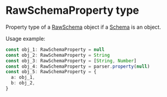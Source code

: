 # RawSchemaProperty type

Property type of a [RawSchema](./raw-schema.md) object if a [Schema](./schema.md) is an object.

Usage example:

```typescript
const obj_1: RawSchemaProperty = null
const obj_2: RawSchemaProperty = String
const obj_3: RawSchemaProperty = [String, Number]
const obj_4: RawSchemaProperty = parser.property(null)
const obj_5: RawSchemaProperty = {
  a: obj_1,
  b: obj_2,
}
```

